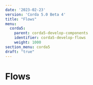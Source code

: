 ```yaml
---
date: '2023-02-23'
version: 'Corda 5.0 Beta 4'
title: "Flows"
menu:
  corda5:
    parent: corda5-develop-components
    identifier: corda5-develop-flows
    weight: 1000
section_menu: corda5
draft: "true"
---
```

# Flows